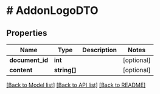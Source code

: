 # # AddonLogoDTO

## Properties

Name | Type | Description | Notes
------------ | ------------- | ------------- | -------------
**document_id** | **int** |  | [optional]
**content** | **string[]** |  | [optional]

[[Back to Model list]](../../README.md#models) [[Back to API list]](../../README.md#endpoints) [[Back to README]](../../README.md)
